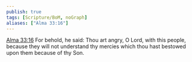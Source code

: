 ```yaml
---
publish: true
tags: [Scripture/BoM, noGraph]
aliases: ["Alma 33:16"]
---
```

[Alma 33:16](https://churchofjesuschrist.org/study/scriptures/bofm/alma/33?lang=eng&id=p16#p16) For behold, he said: Thou art angry, O Lord, with this people, because they will not understand thy mercies which thou hast bestowed upon them because of thy Son.
